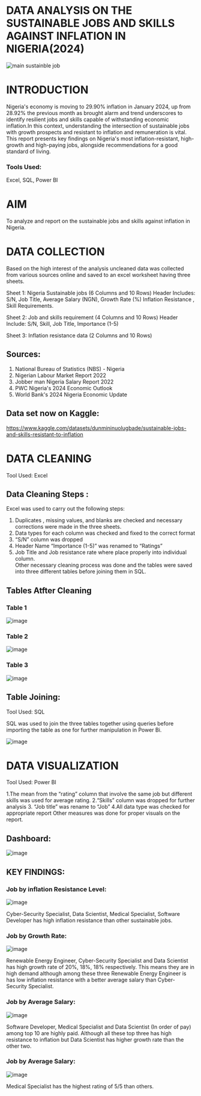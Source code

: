 # DATA ANALYSIS ON THE SUSTAINABLE JOBS AND SKILLS AGAINST INFLATION IN NIGERIA(2024)
![main sustainble job](https://github.com/user-attachments/assets/6980c91c-0f7b-4da7-bd36-28d35ed3878a)
# INTRODUCTION
Nigeria's economy is moving to 29.90% inflation in January 2024, up from 28.92% the previous month as brought alarm and  trend underscores to identify resilient jobs and skills capable of withstanding economic inflation.In this context, understanding the intersection of  sustainable jobs with growth prospects and resistant to inflation and remuneration is vital. This report presents key findings on Nigeria's most inflation-resistant, high-growth and high-paying jobs, alongside recommendations for a good standard of living.
### Tools Used:
Excel, SQL, Power BI	

# AIM
To analyze and report on the sustainable jobs and skills against inflation in Nigeria.

# DATA COLLECTION
Based on the high interest of the analysis  uncleaned data was collected from various sources online and saved to an excel worksheet having three sheets.

Sheet 1:  Nigeria Sustainable jobs  (6 Columns and 10 Rows)
Header Includes: S/N, Job Title,  Average Salary (NGN), Growth Rate (%) Inflation Resistance , Skill Requirements.

Sheet 2: Job and skills requirement  (4 Columns and 10 Rows)
Header Include: S/N, Skill, Job Title, Importance (1-5)

Sheet 3:  Inflation resistance data  (2 Columns and 10 Rows)
## Sources:
1. National Bureau of Statistics (NBS) - Nigeria
2. Nigerian Labour Market Report 2022
3. Jobber man Nigeria Salary Report 2022
4. PWC Nigeria's 2024 Economic Outlook
5. World Bank's 2024 Nigeria Economic Update
## Data set now on Kaggle:
https://www.kaggle.com/datasets/dunmininuolugbade/sustainable-jobs-and-skills-resistant-to-inflation

# DATA CLEANING 
Tool Used: Excel
## Data Cleaning Steps :

Excel was used to carry out the following steps:

1. Duplicates , missing values,  and blanks are checked  and necessary corrections  were made in the three sheets.
2. Data types for each column was checked and fixed to the correct format 
3. “S/N” column was dropped 
4. Header Name “Importance (1-5)” was renamed to “Ratings”
5. Job  Title and Job resistance rate where place properly into individual column.  
Other necessary cleaning process was done and the tables were saved into three different tables  before joining them in SQL.

## Tables Atfter Cleaning

### Table 1
![image](https://github.com/user-attachments/assets/35e79713-5a69-467a-bfcf-7e8324dbf7c4)

### Table 2
![image](https://github.com/user-attachments/assets/6cec08cc-00b3-4a19-aaa3-dae8f530fafc)

### Table 3
![image](https://github.com/user-attachments/assets/e9df04ad-1c82-45e0-9efa-e5f8e40c3c75)

## Table Joining:
Tool Used: SQL

SQL was used to join the three tables together using queries before importing the table as one for further manipulation in Power Bi.

![image](https://github.com/user-attachments/assets/656cf9b8-f9e2-4281-8fdf-b7c4591c0af9)

# DATA VISUALIZATION
Tool Used: Power BI

1.The  mean from the “rating” column  that involve  the same  job but different skills was used for average rating.
2.“Skills” column was dropped for further analysis 
3. “Job title” was rename to “Job”
4.All data type was checked for appropriate report
Other  measures was done for proper visuals on the report.

## Dashboard:
![image](https://github.com/user-attachments/assets/d8645cee-a08c-49bb-9259-1025d5074b63)

## KEY FINDINGS:
### Job by inflation Resistance Level:
![image](https://github.com/user-attachments/assets/f01f976f-7e77-41de-bca1-507d969b671b)

Cyber-Security Specialist, Data Scientist, Medical Specialist, Software Developer has high inflation resistance than other sustainable jobs.

### Job by Growth Rate:
![image](https://github.com/user-attachments/assets/f7debe2e-8817-4206-92eb-cedae402b645)

Renewable Energy Engineer, Cyber-Security Specialist and Data Scientist has high growth rate of 20%, 18%, 18% respectively. This means they are in high demand although among these three Renewable Energy Engineer is has low inflation resistance with a better average salary than Cyber-Security Specialist. 

### Job by Average Salary:
![image](https://github.com/user-attachments/assets/f4e7e5eb-e34a-47d6-a4d7-25e15c3b4354)

Software Developer, Medical Specialist and Data Scientist (In order of pay) among top 10 are highly paid. Although all these top three has high resistance to inflation but Data Scientist has higher growth rate than the other two.

### Job by Average Salary:
![image](https://github.com/user-attachments/assets/4a16e201-c2a6-4cf1-b85f-6adc77b1bdc5)

Medical Specialist has the highest rating of 5/5 than others.
